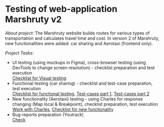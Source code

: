 # Testing of web-application Marshruty v2

*About project:* The Marshruty website builds routes for various types of transportation and calculates travel time and cost.
In version 2 of Marshruty, new functionalities were added: car sharing and Aerotaxi (frontend only).     

*Project Tasks:*  

* UI testing (using mockups in Figma), cross-browser testing (using DevTools to change screen resolution) -  checklist preparation and test execution  
[Checklist for Visual testing](https://github.com/aglebkina/web-app-Marshruty-v2/blob/ec733559079de2382139b1a537610e1c20d7dfb9/Checklist%20for%20Visual%20testing%20(Marshruty%20v.2)%20-%20Checklist%20for%20Visual%20testing.pdf)
* Functional testing (car sharing) - checklist and test-case preparation, test execution  
[Checklist for functional testing](https://github.com/aglebkina/web-app-Marshruty-v2/blob/ec733559079de2382139b1a537610e1c20d7dfb9/Checklist%20for%20functional%20testing%20%20-%20Checklist%20.pdf), [Test-cases part 1](https://github.com/aglebkina/web-app-Marshruty-v2/blob/ec733559079de2382139b1a537610e1c20d7dfb9/Test-cases%20-%20Test-cases%20Part%201%20.pdf), [Test-cases part 2](https://github.com/aglebkina/web-app-Marshruty-v2/blob/ec733559079de2382139b1a537610e1c20d7dfb9/Test-cases%20-%20Test-cases%20Part%202.pdf)  
* New functionality (Aerotaxi) testing - using Charles for response changing (Map local & Breakpoint), checklist preparation, test execution  
[Work with Charles](https://github.com/aglebkina/web-app-Marshruty-v2/tree/main/Changing%20responce%20using%20Charles), 
[Checklist for new functionality](https://github.com/aglebkina/web-app-Marshruty-v2/blob/ec733559079de2382139b1a537610e1c20d7dfb9/Checklist%20for%20new%20functionality%20-%20Checklist%20for%20_Aerotaxi_.pdf)
* Bug-reports preparation (Youtrack)  
[Check](https://anastasiia-gl.youtrack.cloud/issues/511E?q=тег:%20%7Bsprint%202%7D)

